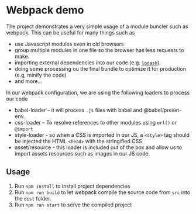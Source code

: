 # Webpack demo

The project demonstrates a very simple usage of a module buncler such as webpack. This can be useful for many things such as
- use Javascript modules even in old browsers
- group multiple modules in one file so the browser has less requests to make.
- importing external dependencies into our code (e.g. [`lodash`](https://lodash.com/)). 
- doing some processing ou the final bundle to optimize it for production (e.g, minify the code) 
- and more...


In our webpack configuration, we are using the following loaders to process our code
- babel-loader – it will process `.js` files with babel and @babel/preset-env.
- css-loader – To resolve references to other modules using `url()` or `@import`
- style-loader - so when a CSS is imported in our JS, a `<style>` tag should be injected the HTML `<head>` with the stringified CSS
- asset/resource - this loader is included out of the box and allow us to import assets resources such as images in our JS code.


## Usage

1. Run `npm install` to install project dependencies
2. Run `npm run build` to let webpack compile the source code from `src` into the `dist` folder.
3. Run `npm run start` to serve the compiled project
